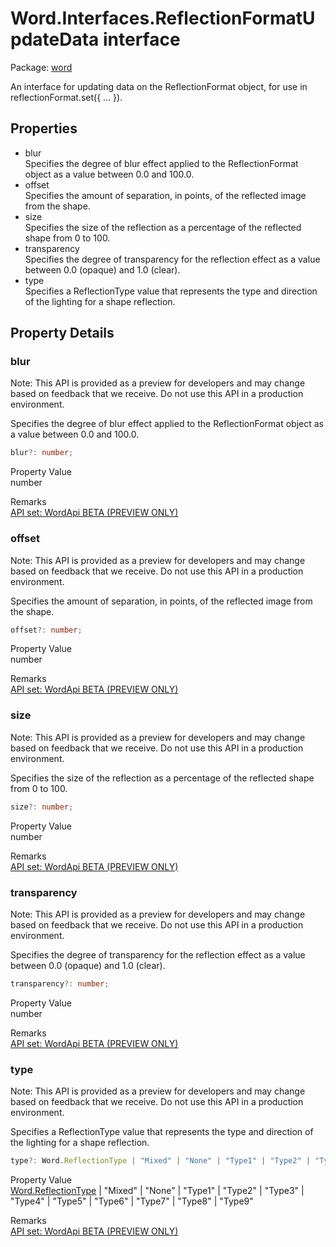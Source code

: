# Word.Interfaces.ReflectionFormatUpdateData interface

Package: [word](/en-us/javascript/api/word)

An interface for updating data on the ReflectionFormat object, for use in reflectionFormat.set({ ... }).

## Properties

- blur  
  Specifies the degree of blur effect applied to the ReflectionFormat object as a value between 0.0 and 100.0.
- offset  
  Specifies the amount of separation, in points, of the reflected image from the shape.
- size  
  Specifies the size of the reflection as a percentage of the reflected shape from 0 to 100.
- transparency  
  Specifies the degree of transparency for the reflection effect as a value between 0.0 (opaque) and 1.0 (clear).
- type  
  Specifies a ReflectionType value that represents the type and direction of the lighting for a shape reflection.

## Property Details

### blur

Note: This API is provided as a preview for developers and may change based on feedback that we receive. Do not use this API in a production environment.

Specifies the degree of blur effect applied to the ReflectionFormat object as a value between 0.0 and 100.0.

```typescript
blur?: number;
```

Property Value  
number

Remarks  
[API set: WordApi BETA (PREVIEW ONLY)](/en-us/javascript/api/requirement-sets/word/word-api-requirement-sets)

### offset

Note: This API is provided as a preview for developers and may change based on feedback that we receive. Do not use this API in a production environment.

Specifies the amount of separation, in points, of the reflected image from the shape.

```typescript
offset?: number;
```

Property Value  
number

Remarks  
[API set: WordApi BETA (PREVIEW ONLY)](/en-us/javascript/api/requirement-sets/word/word-api-requirement-sets)

### size

Note: This API is provided as a preview for developers and may change based on feedback that we receive. Do not use this API in a production environment.

Specifies the size of the reflection as a percentage of the reflected shape from 0 to 100.

```typescript
size?: number;
```

Property Value  
number

Remarks  
[API set: WordApi BETA (PREVIEW ONLY)](/en-us/javascript/api/requirement-sets/word/word-api-requirement-sets)

### transparency

Note: This API is provided as a preview for developers and may change based on feedback that we receive. Do not use this API in a production environment.

Specifies the degree of transparency for the reflection effect as a value between 0.0 (opaque) and 1.0 (clear).

```typescript
transparency?: number;
```

Property Value  
number

Remarks  
[API set: WordApi BETA (PREVIEW ONLY)](/en-us/javascript/api/requirement-sets/word/word-api-requirement-sets)

### type

Note: This API is provided as a preview for developers and may change based on feedback that we receive. Do not use this API in a production environment.

Specifies a ReflectionType value that represents the type and direction of the lighting for a shape reflection.

```typescript
type?: Word.ReflectionType | "Mixed" | "None" | "Type1" | "Type2" | "Type3" | "Type4" | "Type5" | "Type6" | "Type7" | "Type8" | "Type9";
```

Property Value  
[Word.ReflectionType](/en-us/javascript/api/word/word.reflectiontype) | "Mixed" | "None" | "Type1" | "Type2" | "Type3" | "Type4" | "Type5" | "Type6" | "Type7" | "Type8" | "Type9"

Remarks  
[API set: WordApi BETA (PREVIEW ONLY)](/en-us/javascript/api/requirement-sets/word/word-api-requirement-sets)